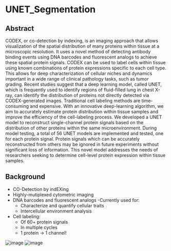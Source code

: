 # UNET_Segmentation
## Abstract
CODEX, or co-detection by indexing, is an imaging approach that allows visualization of the spatial distribution of many proteins within tissue at a microscopic resolution. It uses a novel method of detecting antibody binding events using DNA barcodes and fluorescent analogs to achieve these spatial protein signals. CODEX can be used to label cells within tissue using known combinations of protein expressions specific to each cell type. This allows for deep characterization of cellular niches and dynamics important in a wide range of clinical pathology tasks, such as tumor grading. Recent studies suggest that a deep learning model, called UNET, which is frequently used to identify regions of fluid-filled lung in chest X-ray, can identify the distribution of proteins not directly detected via CODEX-generated images. Traditional cell labeling methods are time-consuming and expensive. With an innovative deep-learning algorithm, we aim to accurately estimate protein distribution within tissue samples and improve the efficiency of the cell-labeling process. We developed a UNET model to reconstruct single-channel protein signals based on the distribution of other proteins within the same microenvironment. During model testing, a total of 56 UNET models are implemented and tested, one for each protein signal. Protein signals which can be accurately reconstructed from others may be ignored in future experiments without significant loss of information. This novel model addresses the needs of researchers seeking to determine cell-level protein expression within tissue samples.
## Background
- CO-Detection by indEXing
- Highly-mutiplexed cytometric imaging 
- DNA barcodes and fluorescent analogs
-Currently used for:
    - Characterize and quantify cellular traits
    - Intercellular environment analysis
- Cell labeling:
    - Of 60+ protein signals
    - In multiple cycles
    - 1 protein → 1 channel!
 
![image](https://user-images.githubusercontent.com/91340560/232601494-6c1a4893-cb36-4d6f-b916-953a9f2f9724.png)
![image](https://user-images.githubusercontent.com/91340560/232601599-342aa0b0-4489-43f0-9d15-156618596f41.png)



